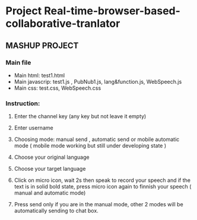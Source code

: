 # Project Real-time-browser-based-collaborative-tranlator

## MASHUP PROJECT

### Main file
- Main html: test1.html
- Main javascrip: test1.js , PubNub1.js, lang&function.js, WebSpeech.js
- Main css: test.css, WebSpeech.css

### Instruction: 

1) Enter the channel key (any key but not leave it empty)

2) Enter username

3) Choosing mode: manual send , automatic send or mobile automatic mode ( mobile mode working but still  under developing state )

4) Choose your original language

5)  Choose your target language

6)  Click on micro icon, wait  2s then speak to record your speech and if the text is in solid bold state, press micro icon again to finnish your speech ( manual and automatic mode) 

7) Press send only if you are in the manual mode, other 2 modes will be automatically sending to chat box.

 

